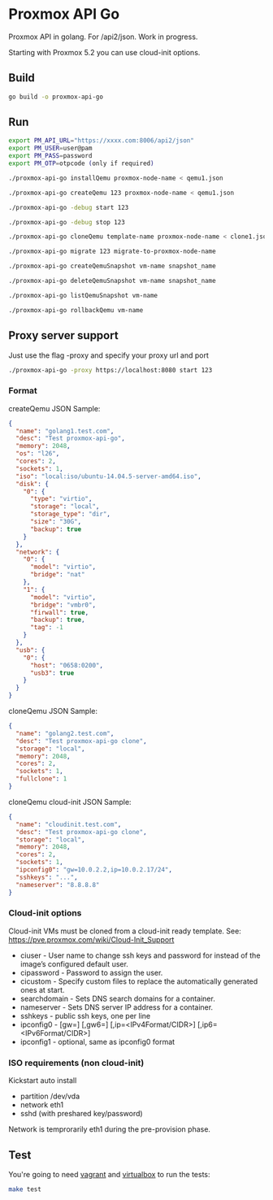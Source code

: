 # Proxmox API Go

Proxmox API in golang. For /api2/json. Work in progress.

Starting with Proxmox 5.2 you can use cloud-init options.

## Build

```sh
go build -o proxmox-api-go
```

## Run

```sh
export PM_API_URL="https://xxxx.com:8006/api2/json"
export PM_USER=user@pam
export PM_PASS=password
export PM_OTP=otpcode (only if required)

./proxmox-api-go installQemu proxmox-node-name < qemu1.json

./proxmox-api-go createQemu 123 proxmox-node-name < qemu1.json

./proxmox-api-go -debug start 123

./proxmox-api-go -debug stop 123

./proxmox-api-go cloneQemu template-name proxmox-node-name < clone1.json

./proxmox-api-go migrate 123 migrate-to-proxmox-node-name

./proxmox-api-go createQemuSnapshot vm-name snapshot_name

./proxmox-api-go deleteQemuSnapshot vm-name snapshot_name

./proxmox-api-go listQemuSnapshot vm-name

./proxmox-api-go rollbackQemu vm-name
```

## Proxy server support

Just use the flag -proxy and specify your proxy url and port

```sh
./proxmox-api-go -proxy https://localhost:8080 start 123
```

### Format

createQemu JSON Sample:

```json
{
  "name": "golang1.test.com",
  "desc": "Test proxmox-api-go",
  "memory": 2048,
  "os": "l26",
  "cores": 2,
  "sockets": 1,
  "iso": "local:iso/ubuntu-14.04.5-server-amd64.iso",
  "disk": {
    "0": {
      "type": "virtio",
      "storage": "local",
      "storage_type": "dir",
      "size": "30G",
      "backup": true
    }
  },
  "network": {
    "0": {
      "model": "virtio",
      "bridge": "nat"
    },
    "1": {
      "model": "virtio",
      "bridge": "vmbr0",
      "firwall": true,
      "backup": true,
      "tag": -1
    }
  },
  "usb": {
    "0": {
      "host": "0658:0200",
      "usb3": true
    }
  }
}
```

cloneQemu JSON Sample:

```json
{
  "name": "golang2.test.com",
  "desc": "Test proxmox-api-go clone",
  "storage": "local",
  "memory": 2048,
  "cores": 2,
  "sockets": 1,
  "fullclone": 1
}
```

cloneQemu cloud-init JSON Sample:

```json
{
  "name": "cloudinit.test.com",
  "desc": "Test proxmox-api-go clone",
  "storage": "local",
  "memory": 2048,
  "cores": 2,
  "sockets": 1,
  "ipconfig0": "gw=10.0.2.2,ip=10.0.2.17/24",
  "sshkeys": "...",
  "nameserver": "8.8.8.8"
}
```

### Cloud-init options

Cloud-init VMs must be cloned from a cloud-init ready template.
See: https://pve.proxmox.com/wiki/Cloud-Init_Support

- ciuser - User name to change ssh keys and password for instead of the image’s configured default user.
- cipassword - Password to assign the user.
- cicustom - Specify custom files to replace the automatically generated ones at start.
- searchdomain - Sets DNS search domains for a container.
- nameserver - Sets DNS server IP address for a container.
- sshkeys - public ssh keys, one per line
- ipconfig0 - [gw=<GatewayIPv4>] [,gw6=<GatewayIPv6>] [,ip=<IPv4Format/CIDR>] [,ip6=<IPv6Format/CIDR>]
- ipconfig1 - optional, same as ipconfig0 format

### ISO requirements (non cloud-init)

Kickstart auto install

- partition /dev/vda
- network eth1
- sshd (with preshared key/password)

Network is temprorarily eth1 during the pre-provision phase.

## Test

You're going to need [vagrant](https://www.vagrantup.com/downloads) and [virtualbox](https://www.virtualbox.org/wiki/Downloads) to run the tests:

```sh
make test
```
